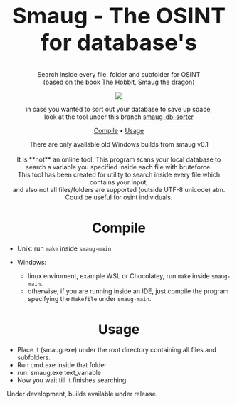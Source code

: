 <h1 align="Center" style="font-size:50px">Smaug - The OSINT for database's</h1>

<p align="Center">
    Search inside every file, folder and subfolder for OSINT<br>
    (based on the book The Hobbit, Smaug the dragon)
</p>

<p align="Center">
    <a href="https://github.com/waifro/smaug"><img src="https://i.imgur.com/DCvMnqH.png"></a>
</p>

<p align="Center">
    in case you wanted to sort out your database to save up space,<br>
    look at the tool under this branch <a href="https://github.com/waifro/smaug/tree/smaug-db-sorter">smaug-db-sorter</a>
</p>

<p align="Center">
    <a href="https://github.com/waifro/smaug#compile">Compile</a> • 
    <a href="https://github.com/waifro/smaug#usage">Usage</a>
</p>

<p align="Center">
    There are only available old Windows builds from smaug v0.1<br><br>
    It is **not** an online tool. This program scans your local database to search a variable you specified inside each file with bruteforce.<br>
    This tool has been created for utility to search inside every file which contains your input,<br>
    and also not all files/folders are supported (outside UTF-8 unicode) atm.<br>
    Could be useful for osint individuals.<br>
</p>

<h1 align="Center" style="font-size:30px">Compile</h1>

- Unix: run `make` inside `smaug-main`

- Windows: 
    - linux enviroment, example WSL or Chocolatey, run `make` inside `smaug-main`.
    - otherwise, if you are running inside an IDE, just compile the program specifying the `Makefile` under `smaug-main`.

<h1 align="Center" style="font-size:30px">Usage</h1>

- Place it (smaug.exe) under the root directory containing all files and subfolders.
- Run cmd.exe inside that folder
- run: smaug.exe text_variable 
- Now you wait till it finishes searching. 

Under development, builds available under release.
